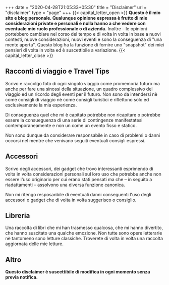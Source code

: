 +++
date = "2020-04-28T21:05:33+05:30"
title = "Disclaimer"
url = "disclaimer"
type = "page"
+++
{{< capital_letter_open >}}
**Questo è il mio sito e blog personale. Qualunque opinione espressa è frutto di mie considerazioni private e personali e nulla hanno a che vedere con eventuale mio ruolo professionale o di azienda.**
Inoltre – le opinioni portebbero cambiare nel corso del tempo e di volta in volta in base a nuovi contesti, nuove considerazioni, nuovi eventi e sono la conseguenza di "una mente aperta".
Questo blog ha la funzione di fornire uno "snapshot" dei miei pensieri di volta in volta ed è suscettibile a variazione.
{{< capital_letter_close >}}

## Racconti di viaggio e Travel Tips

Scrivo e raccolgo foto di ogni singolo viaggio come promemoria futuro ma anche per fare una sinossi della situazione, un quadro complessivo del viaggio ed un ricordo degli eventi per il futuro.
Non sono da intendersi nè come consigli di viaggio nè come consigli turistici e riflettono solo ed esclusivamente la mia esperienza.

Di conseguenza quel che mi è capitato potrebbe non ricapitare o potrebbe essere la consueguenza di una serie di contingenze manifestatesi contemporaneamente e non un come un evento fisso e statico.

Non sono dunque da considerare responsabile in caso di problemi o danni occorsi nel mentre che venivano seguiti eventuali consigli espressi.

## Accessori

Scrivo degli accessori, dei gadget che trovo interessanti esprimendo di volta in volta considerazioni personali sul loro uso che potrebbe anche non essere l'uso originario per cui erano stati pensati ma che – in seguito a riadattamenti – assolvono una diversa funzione canonica.

Non mi ritengo resposanbile di eventuali danni conseguenti l'uso degli accessori o gadget che di volta in volta suggerisco o consiglio.

## Libreria

Una raccolta di libri che mi han trasmesso qualcosa, che mi hanno divertito, che hanno suscitato una qualche emozione. Non tutte sono opere letterarie nè tantomeno sono letture classiche.
Troverete di volta in volta una raccolta aggiornata delle mie letture.

## Altro

**Questo disclaimer è suscettibile di modifica in ogni momento senza previa notifica.**

